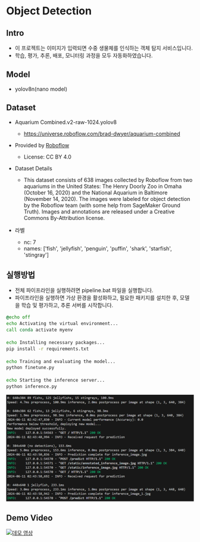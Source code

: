# Object Detection

## Intro
- 이 프로젝트는 이미지가 입력되면 수중 생물체를 인식하는 객체 탐지 서비스입니다.
- 학습, 평가, 추론, 배포, 모니터링 과정을 모두 자동화하였습니다.

## Model
- yolov8n(nano model)

## Dataset

- Aquarium Combined.v2-raw-1024.yolov8
  - https://universe.roboflow.com/brad-dwyer/aquarium-combined

- Provided by [Roboflow](https://roboflow.com)
  - License: CC BY 4.0

- Dataset Details
  - This dataset consists of 638 images collected by Roboflow from two aquariums in the United States: The Henry Doorly Zoo in Omaha (October 16, 2020) and the National Aquarium in Baltimore (November 14, 2020). The images were labeled for object detection by the Roboflow team (with some help from SageMaker Ground Truth). Images and annotations are released under a Creative Commons By-Attribution license. 

- 라벨
  - nc: 7
  - names: ['fish', 'jellyfish', 'penguin', 'puffin', 'shark', 'starfish', 'stingray']


## 실행방법
- 전체 파이프라인을 실행하려면 pipeline.bat 파일을 실행합니다.
- 파이프라인을 실행하면 가상 환경을 활성화하고, 필요한 패키지를 설치한 후, 모델을 학습 및 평가하고, 추론 서버를 시작합니다.


```bat
@echo off
echo Activating the virtual environment...
call conda activate myenv

echo Installing necessary packages...
pip install -r requirements.txt

echo Training and evaluating the model...
python finetune.py

echo Starting the inference server...
python inference.py
```

![alt text](image.png)

## Demo Video
[![데모 영상](https://img.youtube.com/vi/ZBri6iUfVY8/0.jpg)](https://youtu.be/ZBri6iUfVY8)
